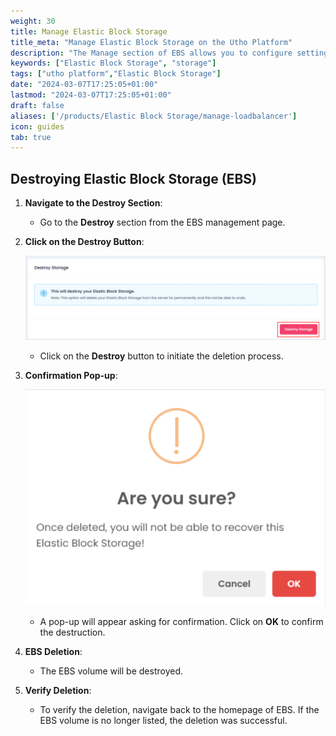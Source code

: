 ```yaml
---
weight: 30
title: Manage Elastic Block Storage
title_meta: "Manage Elastic Block Storage on the Utho Platform"
description: "The Manage section of EBS allows you to configure settings, resize volumes, attach or detach them from instances, and destroy volumes when no longer needed."
keywords: ["Elastic Block Storage", "storage"]
tags: ["utho platform","Elastic Block Storage"]
date: "2024-03-07T17:25:05+01:00"
lastmod: "2024-03-07T17:25:05+01:00"
draft: false 
aliases: ['/products/Elastic Block Storage/manage-loadbalancer']
icon: guides
tab: true
---
```

## Destroying Elastic Block Storage (EBS)

1. **Navigate to the Destroy Section**:

   - Go to the **Destroy** section from the EBS management page.
2. **Click on the Destroy Button**:

   ![1743597063064](image/index/1743597063064.png)

   - Click on the **Destroy** button to initiate the deletion process.
3. **Confirmation Pop-up**:

   ![1743597084800](image/index/1743597084800.png)

   - A pop-up will appear asking for confirmation. Click on **OK** to confirm the destruction.
4. **EBS Deletion**:

   - The EBS volume will be destroyed.
5. **Verify Deletion**:

   - To verify the deletion, navigate back to the homepage of EBS. If the EBS volume is no longer listed, the deletion was successful.
